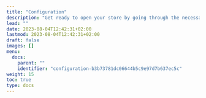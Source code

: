 ```yaml
---
title: "Configuration"
description: "Get ready to open your store by going through the necessary configurations first."
lead: ""
date: 2023-08-04T12:42:31+02:00
lastmod: 2023-08-04T12:42:31+02:00
draft: false
images: []
menu:
  docs:
    parent: ""
    identifier: "configuration-b3b73781dc06644b5c9e97d7b637ec5c"
weight: 15
toc: true
type: docs
---
```

